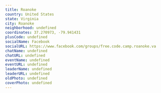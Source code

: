 ```yaml
---
title: Roanoke
country: United States
state: Virginia
city: Roanoke
neighborhood: undefined
coordinates: 37.270973, -79.941431
plusCode: undefined
socialName: Facebook
socialURL: https://www.facebook.com/groups/free.code.camp.roanoke.va
chatName: undefined
chatURL: undefined
eventName: undefined
eventURL: undefined
leaderName: undefined
leaderURL: undefined
oldPhoto: undefined
coverPhoto: undefined
---
```

